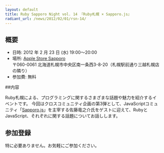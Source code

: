 ```yaml
---
layout: default
title: Ruby Sapporo Night vol. 14 『Ruby札幌 × Sapporo.js』
radiant_url: /news/2012/02/01/rsn-14/
---
```

## 概要

- 日時: 2012 年 2 月 23 日 (水) 19:00〜20:00
- 場所: [Apple Store Sapporo](http://www.apple.com/jp/retail/sapporo/map/) <br/>〒060-0061 北海道札幌市中央区南一条西3-8-20（札幌駅前通り三越札幌店の隣り）
- 参加費: 無料

##内容

Ruby札幌による、プログラミングに関するさまざまな話題や魅力を紹介するイベントです。
今回はクロスコミュニティ企画の第3弾として、JavaScriptコミュニティ「[Sapporo.js](http://sapporojs.org/)」を主宰する佐藤竜之介氏をゲストに迎えて、RubyとJavaScript、それぞれに関する話題についてお話しします。

## 参加登録

特に必要ありません。お気軽にご参加ください。
